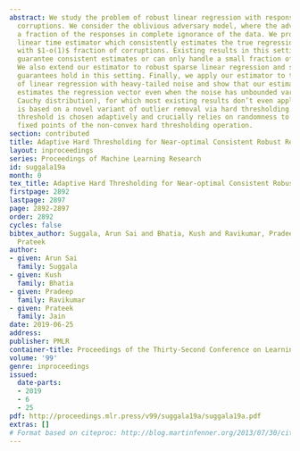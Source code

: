 ```yaml
---
abstract: We study the problem of robust linear regression with response variable
  corruptions. We consider the oblivious adversary model, where the adversary corrupts
  a fraction of the responses in complete ignorance of the data. We provide a nearly
  linear time estimator which consistently estimates the true regression vector, even
  with $1-o(1)$ fraction of corruptions. Existing results in this setting either don’t
  guarantee consistent estimates or can only handle a small fraction of corruptions.
  We also extend our estimator to robust sparse linear regression and show that similar
  guarantees hold in this setting. Finally, we apply our estimator to the problem
  of linear regression with heavy-tailed noise and show that our estimator consistently
  estimates the regression vector even when the noise has unbounded variance (e.g.,
  Cauchy distribution), for which most existing results don’t even apply. Our estimator
  is based on a novel variant of outlier removal via hard thresholding in which the
  threshold is chosen adaptively and crucially relies on randomness to escape bad
  fixed points of the non-convex hard thresholding operation.
section: contributed
title: Adaptive Hard Thresholding for Near-optimal Consistent Robust Regression
layout: inproceedings
series: Proceedings of Machine Learning Research
id: suggala19a
month: 0
tex_title: Adaptive Hard Thresholding for Near-optimal Consistent Robust Regression
firstpage: 2892
lastpage: 2897
page: 2892-2897
order: 2892
cycles: false
bibtex_author: Suggala, Arun Sai and Bhatia, Kush and Ravikumar, Pradeep and Jain,
  Prateek
author:
- given: Arun Sai
  family: Suggala
- given: Kush
  family: Bhatia
- given: Pradeep
  family: Ravikumar
- given: Prateek
  family: Jain
date: 2019-06-25
address: 
publisher: PMLR
container-title: Proceedings of the Thirty-Second Conference on Learning Theory
volume: '99'
genre: inproceedings
issued:
  date-parts:
  - 2019
  - 6
  - 25
pdf: http://proceedings.mlr.press/v99/suggala19a/suggala19a.pdf
extras: []
# Format based on citeproc: http://blog.martinfenner.org/2013/07/30/citeproc-yaml-for-bibliographies/
---
```

